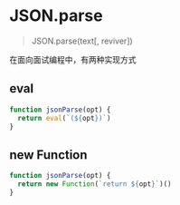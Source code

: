 # JSON.parse

>   JSON.parse(text[, reviver])

在面向面试编程中，有两种实现方式

## eval

```javascript
function jsonParse(opt) {
  return eval(`(${opt})`)
}
```



## new Function

```javascript
function jsonParse(opt) {
  return new Function(`return ${opt}`)()
}
```

